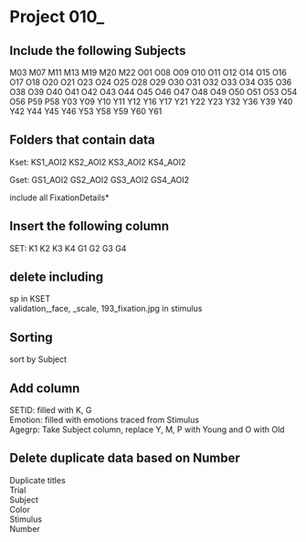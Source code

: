 # Project 010_

## Include the following Subjects
M03
M07
M11
M13
M19
M20
M22
O01
O08
O09
O10
O11
O12
O14
O15
O16
O17
O18
O20
O21
O23
O24
O25
O28
O29
O30
O31
O32
O33
O34
O35
O36
O38
O39
O40
O41
O42
O43
O44
O45
O46
O47
O48
O49
O50
O51
O53
O54
O56
P59
P58
Y03
Y09
Y10
Y11
Y12
Y16
Y17
Y21
Y22
Y23
Y32
Y36
Y39
Y40
Y42
Y44
Y45
Y46
Y53
Y58
Y59
Y60
Y61

## Folders that contain data
Kset: KS1_AOI2  KS2_AOI2 KS3_AOI2 KS4_AOI2<br />

Gset: GS1_AOI2  GS2_AOI2 GS3_AOI2 GS4_AOI2<br />

include all FixationDetails*


## Insert the following column

SET: K1 K2 K3 K4 G1 G2 G3 G4 


## delete including 
sp in KSET<br />
validation,_face, _scale, 193_fixation.jpg in stimulus


## Sorting 
sort by Subject

## Add column  
SETID: filled with K, G <br />
Emotion: filled with emotions traced from Stimulus <br />
Agegrp: Take Subject column, replace Y, M, P with Young and  O with Old

## Delete duplicate data based on Number

Duplicate titles<br />
Trial<br />
Subject<br />
Color<br />
Stimulus<br />
Number

